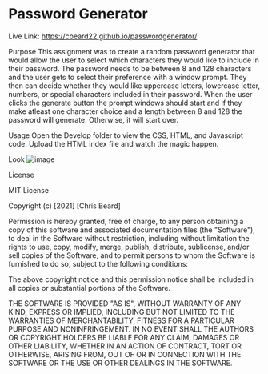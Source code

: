 # Password Generator

Live Link: https://cbeard22.github.io/passwordgenerator/

Purpose 
This assignment was to create a random password generator that would allow the user to select which characters they would like to include in their password. The password needs to be between 8 and 128 characters and the user gets to select their preference with a window prompt. They then can decide whether they would like uppercase letters, lowercase letter, numbers, or special characters included in their password. When the user clicks the generate button the prompt windows should start and if they make atleast one character choice and a length between 8 and 128 the password will generate. Otherwise, it will start over. 

Usage 
Open the Develop folder to view the CSS, HTML, and Javascript code. Upload the HTML index file and watch the magic happen. 


Look 
![image](https://user-images.githubusercontent.com/81100259/116800365-10fa0780-aac6-11eb-9c06-61096ba0913a.png)

License

MIT License

Copyright (c) [2021] [Chris Beard]

Permission is hereby granted, free of charge, to any person obtaining a copy of this software and associated documentation files (the "Software"), to deal in the Software without restriction, including without limitation the rights to use, copy, modify, merge, publish, distribute, sublicense, and/or sell copies of the Software, and to permit persons to whom the Software is furnished to do so, subject to the following conditions:

The above copyright notice and this permission notice shall be included in all copies or substantial portions of the Software.

THE SOFTWARE IS PROVIDED "AS IS", WITHOUT WARRANTY OF ANY KIND, EXPRESS OR IMPLIED, INCLUDING BUT NOT LIMITED TO THE WARRANTIES OF MERCHANTABILITY, FITNESS FOR A PARTICULAR PURPOSE AND NONINFRINGEMENT. IN NO EVENT SHALL THE AUTHORS OR COPYRIGHT HOLDERS BE LIABLE FOR ANY CLAIM, DAMAGES OR OTHER LIABILITY, WHETHER IN AN ACTION OF CONTRACT, TORT OR OTHERWISE, ARISING FROM, OUT OF OR IN CONNECTION WITH THE SOFTWARE OR THE USE OR OTHER DEALINGS IN THE SOFTWARE.


